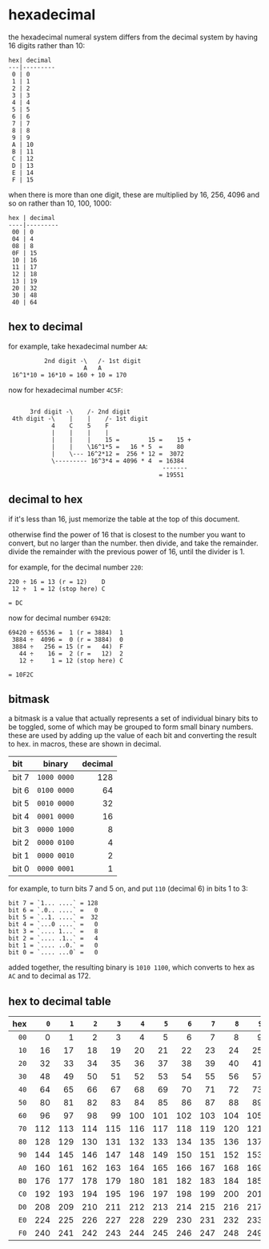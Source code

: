 # hexadecimal

the hexadecimal numeral system differs from the decimal system by having 16 digits rather than 10:

```
hex| decimal
---|---------
 0 | 0
 1 | 1
 2 | 2
 3 | 3
 4 | 4
 5 | 5
 6 | 6
 7 | 7
 8 | 8
 9 | 9
 A | 10
 B | 11
 C | 12
 D | 13
 E | 14
 F | 15
```

when there is more than one digit, these are multiplied by 16, 256, 4096 and so on rather than 10, 100, 1000:

```
hex | decimal
----|---------
 00 | 0
 04 | 4
 08 | 8
 0F | 15
 10 | 16
 11 | 17
 12 | 18
 13 | 19
 20 | 32
 30 | 48
 40 | 64
```

## hex to decimal

for example, take hexadecimal number `AA`:

```
          2nd digit -\   /- 1st digit
                     A   A
 16^1*10 = 16*10 = 160 + 10 = 170
```

now for hexadecimal number `4C5F`:

```

      3rd digit -\    /- 2nd digit
 4th digit -\    |    |    /- 1st digit
            4    C    5    F
            |    |    |    |
            |    |    |    15 =        15 =    15 +
            |    |    \16^1*5 =   16 * 5  =    80
            |    \--- 16^2*12 =  256 * 12 =  3072
            \--------- 16^3*4 = 4096 * 4  = 16384
                                           -------
                                          = 19551
```

## decimal to hex

if it's less than 16, just memorize the table at the top of this document.

otherwise find the power of 16 that is closest to the number you want to convert, but no larger than the number.
then divide, and take the remainder.
divide the remainder with the previous power of 16, until the divider is 1.

for example, for the decimal number `220`:

```
220 ÷ 16 = 13 (r = 12)    D
 12 ÷  1 = 12 (stop here) C

= DC
```

now for decimal number `69420`:

```
69420 ÷ 65536 =  1 (r = 3884)  1
 3884 ÷  4096 =  0 (r = 3884)  0
 3884 ÷   256 = 15 (r =   44)  F
   44 ÷    16 =  2 (r =   12)  2
   12 ÷     1 = 12 (stop here) C

= 10F2C
```

## bitmask

a bitmask is a value that actually represents a set of individual binary bits to be toggled, some of which may be grouped to form small binary numbers. these are used by adding up the value of each bit and converting the result to hex. in macros, these are shown in decimal.

bit   |   binary    | decimal
:-----|:-----------:|--------:
bit 7 | `1000 0000` | 128
bit 6 | `0100 0000` |  64
bit 5 | `0010 0000` |  32
bit 4 | `0001 0000` |  16
bit 3 | `0000 1000` |   8
bit 2 | `0000 0100` |   4
bit 1 | `0000 0010` |   2
bit 0 | `0000 0001` |   1

for example, to turn bits 7 and 5 on, and put `110` (decimal 6) in bits 1 to 3:

```
bit 7 = `1... ....` = 128
bit 6 = `.0.. ....` =   0
bit 5 = `..1. ....` =  32
bit 4 = `...0 ....` =   0
bit 3 = `.... 1...` =   8
bit 2 = `.... .1..` =   4
bit 1 = `.... ..0.` =   0
bit 0 = `.... ...0` =   0
``````

added together, the resulting binary is `1010 1100`, which converts to hex as `AC` and to decimal as 172.

## hex to decimal table

  hex | `0` | `1` | `2` | `3` | `4` | `5` | `6` | `7` | `8` | `9` | `A` | `B` | `C` | `D` | `E` | `F`
-----:|----:|----:|----:|----:|----:|----:|----:|----:|----:|----:|----:|----:|----:|----:|----:|----:
 `00` |   0 |   1 |   2 |   3 |   4 |   5 |   6 |   7 |   8 |   9 |  10 |  11 |  12 |  13 |  14 |  15
 `10` |  16 |  17 |  18 |  19 |  20 |  21 |  22 |  23 |  24 |  25 |  26 |  27 |  28 |  29 |  30 |  31
 `20` |  32 |  33 |  34 |  35 |  36 |  37 |  38 |  39 |  40 |  41 |  42 |  43 |  44 |  45 |  46 |  47
 `30` |  48 |  49 |  50 |  51 |  52 |  53 |  54 |  55 |  56 |  57 |  58 |  59 |  60 |  61 |  62 |  63
 `40` |  64 |  65 |  66 |  67 |  68 |  69 |  70 |  71 |  72 |  73 |  74 |  75 |  76 |  77 |  78 |  79
 `50` |  80 |  81 |  82 |  83 |  84 |  85 |  86 |  87 |  88 |  89 |  90 |  91 |  92 |  93 |  94 |  95
 `60` |  96 |  97 |  98 |  99 | 100 | 101 | 102 | 103 | 104 | 105 | 106 | 107 | 108 | 109 | 110 | 111
 `70` | 112 | 113 | 114 | 115 | 116 | 117 | 118 | 119 | 120 | 121 | 122 | 123 | 124 | 125 | 126 | 127
 `80` | 128 | 129 | 130 | 131 | 132 | 133 | 134 | 135 | 136 | 137 | 138 | 139 | 140 | 141 | 142 | 143
 `90` | 144 | 145 | 146 | 147 | 148 | 149 | 150 | 151 | 152 | 153 | 154 | 155 | 156 | 157 | 158 | 159
 `A0` | 160 | 161 | 162 | 163 | 164 | 165 | 166 | 167 | 168 | 169 | 170 | 171 | 172 | 173 | 174 | 175
 `B0` | 176 | 177 | 178 | 179 | 180 | 181 | 182 | 183 | 184 | 185 | 186 | 187 | 188 | 189 | 190 | 191
 `C0` | 192 | 193 | 194 | 195 | 196 | 197 | 198 | 199 | 200 | 201 | 202 | 203 | 204 | 205 | 206 | 207
 `D0` | 208 | 209 | 210 | 211 | 212 | 213 | 214 | 215 | 216 | 217 | 218 | 219 | 220 | 221 | 222 | 223
 `E0` | 224 | 225 | 226 | 227 | 228 | 229 | 230 | 231 | 232 | 233 | 234 | 235 | 236 | 237 | 238 | 239
 `F0` | 240 | 241 | 242 | 243 | 244 | 245 | 246 | 247 | 248 | 249 | 250 | 251 | 252 | 253 | 254 | 255
